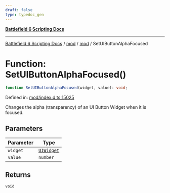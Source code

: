 ```yaml
---
draft: false
type: typedoc_gen
---
```


[**Battlefield 6 Scripting Docs**](../../../_index.md)

***

[Battlefield 6 Scripting Docs](../../../_index.md) / [mod](../../_index.md) / [mod](../_index.md) / SetUIButtonAlphaFocused

# Function: SetUIButtonAlphaFocused()

```ts
function SetUIButtonAlphaFocused(widget, value): void;
```

Defined in: [mod/index.d.ts:15025](https://github.com/battlefield-portal-community/portal-docs/blob/ff09b2690670f74de7e97198022e5a97ff1161ff/generators/santiago/mod/index.d.ts#L15025)

Changes the alpha (transparency) of an UI Button Widget when it is focused.

## Parameters

| Parameter | Type |
| ------ | ------ |
| `widget` | [`UIWidget`](../UIWidget/_index.md) |
| `value` | `number` |

## Returns

`void`
